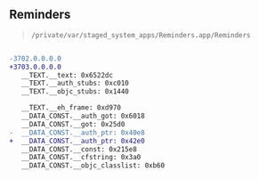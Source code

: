 ## Reminders

> `/private/var/staged_system_apps/Reminders.app/Reminders`

```diff

-3702.0.0.0.0
+3703.0.0.0.0
   __TEXT.__text: 0x6522dc
   __TEXT.__auth_stubs: 0xc010
   __TEXT.__objc_stubs: 0x1440

   __TEXT.__eh_frame: 0xd970
   __DATA_CONST.__auth_got: 0x6018
   __DATA_CONST.__got: 0x25d0
-  __DATA_CONST.__auth_ptr: 0x40e8
+  __DATA_CONST.__auth_ptr: 0x42e0
   __DATA_CONST.__const: 0x215e8
   __DATA_CONST.__cfstring: 0x3a0
   __DATA_CONST.__objc_classlist: 0xb60

```

